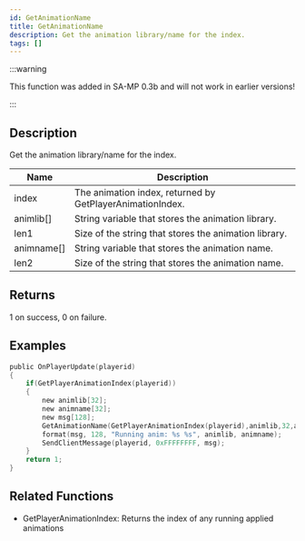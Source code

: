 ```yaml
---
id: GetAnimationName
title: GetAnimationName
description: Get the animation library/name for the index.
tags: []
---
```


<TagLinks />

:::warning

This function was added in SA-MP 0.3b and will not work in earlier versions!

:::

## Description

Get the animation library/name for the index.

| Name       | Description                                               |
| ---------- | --------------------------------------------------------- |
| index      | The animation index, returned by GetPlayerAnimationIndex. |
| animlib[]  | String variable that stores the animation library.        |
| len1       | Size of the string that stores the animation library.     |
| animname[] | String variable that stores the animation name.           |
| len2       | Size of the string that stores the animation name.        |

## Returns

1 on success, 0 on failure.

## Examples

```c
public OnPlayerUpdate(playerid)
{
    if(GetPlayerAnimationIndex(playerid))
    {
        new animlib[32];
        new animname[32];
        new msg[128];
        GetAnimationName(GetPlayerAnimationIndex(playerid),animlib,32,animname,32);
        format(msg, 128, "Running anim: %s %s", animlib, animname);
        SendClientMessage(playerid, 0xFFFFFFFF, msg);
    }
    return 1;
}
```

## Related Functions

- GetPlayerAnimationIndex: Returns the index of any running applied animations
